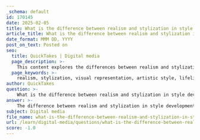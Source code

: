 ```yaml
---
_schema: default
id: 170145
date: 2025-02-05
title: What is the difference between realism and stylization in style development?
article_title: What is the difference between realism and stylization in style development?
date_format: MMM DD, YYYY
post_on_text: Posted on
seo:
  title: QuickTakes | Digital media
  page_description: >-
    This content explores the differences between realism and stylization in style development, highlighting how each approach interprets and represents visual elements in art.
  page_keywords: >-
    realism, stylization, visual representation, artistic style, lifelike art, aesthetic effect, artistic techniques, immersive experience, creative freedom, emotional depth, narrative-driven, imaginative visuals, cultural significance, artistic interpretation, shapes and colors, detail and accuracy
author: QuickTakes
question: >-
    What is the difference between realism and stylization in style development?
answer: >-
    The difference between realism and stylization in style development is fundamentally rooted in how each approach interprets and represents visual elements.\n\n**Realism** aims to depict subjects as accurately and lifelike as possible. This style emphasizes detail, proportion, lighting, and texture to create an illusion of reality. Artists working in realism focus on mimicking the visual language of the real world, which often involves careful observation and technical skill. Realistic art is commonly associated with emotional depth and narrative-driven experiences, as lifelike visuals help audiences connect more deeply with characters and stories. For example, in video games, realistic art styles enhance the immersive experience by making environments and characters feel believable and relatable.\n\nOn the other hand, **stylization** involves simplifying, exaggerating, or altering visual elements to create a specific aesthetic effect. This approach allows artists to break away from the constraints of realism, enabling them to play with shapes, colors, and forms. Stylization can manifest in various ways, such as through caricature, cel-shading, or hand-drawn textures, and is often characterized by more interpretive and expressive aesthetics. This freedom allows for the creation of unique and imaginative visuals that stand out, making stylized art particularly appealing in contexts where creativity and personal expression are prioritized.\n\nIn summary, the key differences can be outlined as follows:\n\n- **Realism**:\n  - Focuses on lifelike representation.\n  - Emphasizes detail, accuracy, and naturalism.\n  - Aims to create an immersive and believable experience.\n\n- **Stylization**:\n  - Emphasizes creative freedom and personal interpretation.\n  - Involves exaggeration or simplification of forms and colors.\n  - Aims to convey emotions, ideas, or cultural significance in a unique way.\n\nBoth styles have their strengths and weaknesses, and the choice between them often depends on the intended message, audience, and context of the artwork.
subject: Digital media
file_name: what-is-the-difference-between-realism-and-stylization-in-style-development.md
url: /learn/digital-media/questions/what-is-the-difference-between-realism-and-stylization-in-style-development
score: -1.0
---
```


&nbsp;